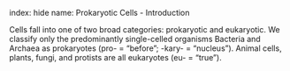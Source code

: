 index: hide
name: Prokaryotic Cells - Introduction

Cells fall into one of two broad categories: prokaryotic and eukaryotic. We classify only the predominantly single-celled organisms Bacteria and Archaea as prokaryotes (pro- = “before”; -kary- = “nucleus”). Animal cells, plants, fungi, and protists are all eukaryotes (eu- = “true”).
